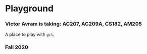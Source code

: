 # Playground

### Victor Avram is taking: AC207, AC209A, CS182, AM205

A place to play with `git`.

### Fall 2020

